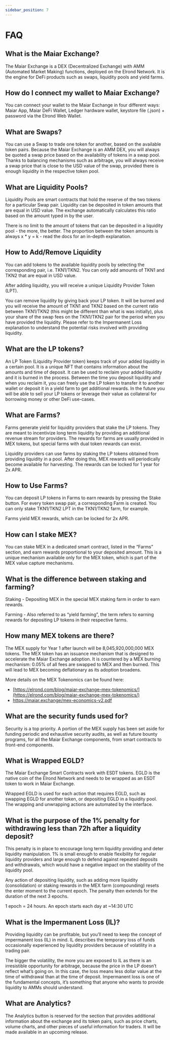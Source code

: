 ```yaml
---
sidebar_position: 7
---
```


# FAQ

## What is the Maiar Exchange?

The Maiar Exchange is a DEX (Decentralized Exchange) with AMM (Automated Market Making) functions, deployed on the Elrond Network. It is the engine for DeFi products such as swaps, liquidity pools and yield farms.

## How do I connect my wallet to Maiar Exchange?

You can connect your wallet to the Maiar Exchange in four different ways: Maiar App, Maiar DeFi Wallet, Ledger hardware wallet, keystore file (.json) + password via the Elrond Web Wallet.

## What are Swaps?

You can use a Swap to trade one token for another, based on the available token pairs. Because the Maiar Exchange is an AMM DEX, you will always be quoted a swap price based on the availability of tokens in a swap pool. Thanks to balancing mechanisms such as arbitrage, you will always receive a swap price that is close to the USD value of the swap, provided there is enough liquidity in the respective token pool.

## What are Liquidity Pools?

Liquidity Pools are smart contracts that hold the reserve of the two tokens for a particular Swap pair. Liquidity can be deposited in token amounts that are equal in USD value. The exchange automatically calculates this ratio based on the amount typed in by the user.

There is no limit to the amount of tokens that can be deposited in a liquidity pool - the more, the better. The proportion between the token amounts is always x \* y = k - read the docs for an in-depth explanation.

## How to Add/Remove Liquidity

You can add tokens to the available liquidity pools by selecting the corresponding pair, i.e. TKN1/TKN2. You can only add amounts of TKN1 and TKN2 that are equal in USD value.

After adding liquidity, you will receive a unique Liquidity Provider Token (LPT).

You can remove liquidity by giving back your LP token. It will be burned and you will receive the amount of TKN1 and TKN2 based on the current ratio between TKN1/TKN2 (this might be different than what is was initially), plus your share of the swap fees on the TKN1/TKN2 pair for the period when you have provided the liquidity. Please refer to the Impermanent Loss explanation to understand the potential risks involved with providing liquidity.

## What are the LP tokens?

An LP Token (Liquidity Provider token) keeps track of your added liquidity in a certain pool. It is a unique NFT that contains information about the amounts and time of deposit. It can be used to reclaim your added liquidity and it is burned in the process. Between the time you deposit liquidity and when you reclaim it, you can freely use the LP token to transfer it to another wallet or deposit it in a yield farm to get additional rewards. In the future you will be able to sell your LP tokens or leverage their value as collateral for borrowing money or other DeFi use-cases.

## What are Farms?

Farms generate yield for liquidity providers that stake the LP tokens. They are meant to incentivize long term liquidity by providing an additional revenue stream for providers. The rewards for farms are usually provided in MEX tokens, but special farms with dual token rewards can exist.

Liquidity providers can use farms by staking the LP tokens obtained from providing liquidity in a pool. After doing this, MEX rewards will periodically become available for harvesting. The rewards can be locked for 1 year for 2x APR.

## How to Use Farms?

You can deposit LP tokens in Farms to earn rewards by pressing the Stake button. For every token swap pair, a corresponding Farm is created. You can only stake TKN1/TKN2 LPT in the TKN1/TKN2 farm, for example.

Farms yield MEX rewards, which can be locked for 2x APR.

## How can I stake MEX?

You can stake MEX in a dedicated smart contract, listed in the “Farms” section, and earn rewards proportional to your deposited amount. This is a unique mechanism available only for the MEX token, which is part of the MEX value capture mechanisms.

## What is the difference between staking and farming?

Staking - Depositing MEX in the special MEX staking farm in order to earn rewards.

Farming - Also referred to as “yield farming”, the term refers to earning rewards for depositing LP tokens in their respective farms.

## How many MEX tokens are there?

The MEX supply for Year 1 after launch will be 8,045,920,000,000 MEX tokens. The MEX token has an issuance mechanism that is designed to accelerate the Maiar Exchange adoption. It is countered by a MEX burning mechanism: 0.05% of all fees are swapped to MEX and then burned. This will lead to MEX becoming deflationary as its adoption broadens.

More details on the MEX Tokenomics can be found here:

- [https://elrond.com/blog/maiar-exchange-mex-tokenomics/](https://elrond.com/blog/maiar-exchange-mex-tokenomics/)
- [https://maiar.exchange/mex-economics-v2.pdf ](https://maiar.exchange/mex-economics-v2.pdf)

## What are the security funds used for?

Security is a top priority. A portion of the MEX supply has been set aside for funding periodic and exhaustive security audits, as well as future bounty programs, for all the Maiar Exchange components, from smart contracts to front-end components.

## What is Wrapped EGLD?

The Maiar Exchange Smart Contracts work with ESDT tokens. EGLD is the native coin of the Elrond Network and needs to be wrapped as an ESDT token to work in Maiar Exchange.

Wrapped EGLD is used for each action that requires EGLD, such as swapping EGLD for another token, or depositing EGLD in a liquidity pool. The wrapping and unwrapping actions are automated by the interface.

## What is the purpose of the 1% penalty for withdrawing less than 72h after a liquidity deposit?

This penalty is in place to encourage long term liquidity providing and deter liquidity manipulation. 1% is small enough to enable flexibility for regular liquidity providers and large enough to defend against repeated deposits and withdrawals, which would have a negative impact on the stability of the liquidity pool.

Any action of depositing liquidity, such as adding more liquidity (consolidation) or staking rewards in the MEX farm (compounding) resets the enter moment to the current epoch. The penalty then extends for the duration of the next 3 epochs.

1 epoch = 24 hours. An epoch starts each day at ~14:30 UTC

## What is the Impermanent Loss (IL)?

Providing liquidity can be profitable, but you’ll need to keep the concept of impermanent loss (IL) in mind. IL describes the temporary loss of funds occasionally experienced by liquidity providers because of volatility in a trading pair.

The bigger the volatility, the more you are exposed to IL as there is an irresistible opportunity for arbitrage, because the price in the LP doesn’t reflect what’s going on. In this case, the loss means less dollar value at the time of withdrawal than at the time of deposit. Impermanent loss is one of the fundamental concepts, it’s something that anyone who wants to provide liquidity to AMMs should understand.

## What are Analytics?

The Analytics button is reserved for the section that provides additional information about the exchange and its token pairs, such as price charts, volume charts, and other pieces of useful information for traders. It will be made available in an upcoming release.
